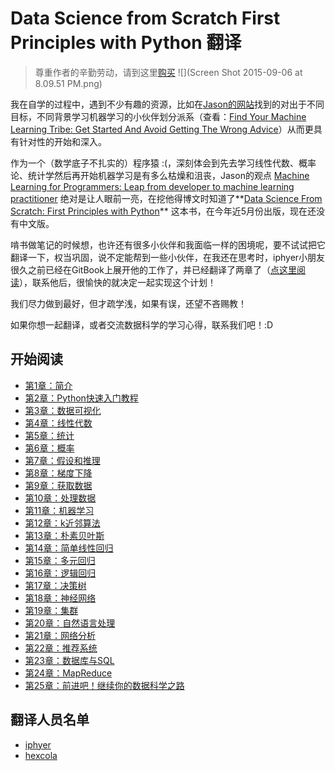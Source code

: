 # Data Science from Scratch First Principles with Python 翻译

> 尊重作者的辛勤劳动，请到这里[购买](http://www.amazon.com/Data-Science-Scratch-Principles-Python/dp/149190142X)
![](Screen Shot 2015-09-06 at 8.09.51 PM.png)

我在自学的过程中，遇到不少有趣的资源，比如在[Jason的网站](http://machinelearningmastery.com/)找到的对出于不同目标，不同背景学习机器学习的小伙伴划分派系（查看：[Find Your Machine Learning Tribe: Get Started And Avoid Getting The Wrong Advice](http://machinelearningmastery.com/machine-learning-tribe/)）从而更具有针对性的开始和深入。

作为一个（数学底子不扎实的）程序猿 :(，深刻体会到先去学习线性代数、概率论、统计学然后再开始机器学习是有多么枯燥和沮丧，Jason的观点 [Machine Learning for Programmers: Leap from developer to machine learning practitioner](http://machinelearningmastery.com/machine-learning-for-programmers/) 绝对是让人眼前一亮，在挖他得博文时知道了**[Data Science From Scratch: First Principles with Python](http://joelgrus.com/2015/04/26/data-science-from-scratch-first-principles-with-python/)** 这本书，在今年近5月份出版，现在还没有中文版。

啃书做笔记的时候想，也许还有很多小伙伴和我面临一样的困境呢，要不试试把它翻译一下，权当巩固，说不定能帮到一些小伙伴，在我还在思考时，iphyer小朋友很久之前已经在GitBook上展开他的工作了，并已经翻译了两章了（[点这里阅读](http://iphyer.gitbooks.io/data-science-from-scratch-with-python/content/index.html)），联系他后，很愉快的就决定一起实现这个计划！

我们尽力做到最好，但才疏学浅，如果有误，还望不吝赐教！

如果你想一起翻译，或者交流数据科学的学习心得，联系我们吧！:D

## 开始阅读
* [第1章：简介](Chapter_01_Introduction.md)
* [第2章：Python快速入门教程](Chapter_02_A_Crash_Course_in_Python.md)
* [第3章：数据可视化](Chapter_03_Visualizing_Data.md)
* [第4章：线性代数](Chapter_04_Linear_Algebra.md)
* [第5章：统计](Chapter_05_Statistics.md)
* [第6章：概率](Chapter_06_Probability.md)
* [第7章：假设和推理](Chapter_07_Hypothesis_and_Inference.md)
* [第8章：梯度下降](Chapter_08_Gradient_Descent.md)
* [第9章：获取数据](Chapter_09_Getting_Data.md)
* [第10章：处理数据](Chapter_10_Working_with_Data.md)
* [第11章：机器学习](Chapter_11_Machine_Learning.md)
* [第12章：k近邻算法](Chapter_12_k_Nearest_Neighbors.md)
* [第13章：朴素贝叶斯](Chapter_13_Naive_Bayes.md)
* [第14章：简单线性回归](Chapter_14_Simple_Linear_Regression.md)
* [第15章：多元回归](Chapter_15_Multiple_Regression.md)
* [第16章：逻辑回归](Chapter_16_Logistic_Regression.md)
* [第17章：决策树](Chapter_17_Decision_Trees.md)
* [第18章：神经网络](Chapter_18_Neural_Networks.md)
* [第19章：集群](Chapter_19_Clustering.md)
* [第20章：自然语言处理](Chapter_20_Natural_Language_Processing.md)
* [第21章：网络分析](Chapter_21_Network_Analysis.md)
* [第22章：推荐系统](Chapter_22_Recommender_Systems)
* [第23章：数据库与SQL](Chapter_23_Database_and_SQL.md)
* [第24章：MapReduce](Chapter_24_MapReduce.md)
* [第25章：前进吧！继续你的数据科学之路](Chapter_25_Go_Forth_and_Do_Data_Science.md)

## 翻译人员名单
* [iphyer](https://github.com/iphyer)
* [hexcola](https://github.com/hexcola)

